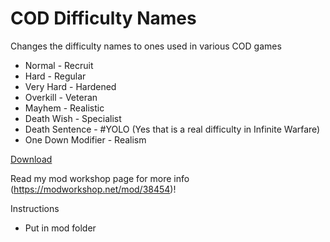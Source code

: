 # COD Difficulty Names

Changes the difficulty names to ones used in various COD games

- Normal - Recruit
- Hard - Regular
- Very Hard - Hardened
- Overkill - Veteran
- Mayhem - Realistic
- Death Wish - Specialist
- Death Sentence - #YOLO (Yes that is a real difficulty in Infinite Warfare)
- One Down Modifier - Realism

[Download](https://UnatMar.github.io/COD-Difficulty-Names/COD%20Difficulty%20Names)

Read my mod workshop page for more info (https://modworkshop.net/mod/38454)!

Instructions
- Put in mod folder
